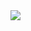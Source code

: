 <a href="https://github.com/y2k01">
  <img align="center" src="https://github-readme-stats.vercel.app/api/?username=y2k01&show_icons=true&theme=tokyonight" />
</a>

<!--
**y2k01/y2k01** is a ✨ _special_ ✨ repository because its `README.md` (this file) appears on your GitHub profile.

Here are some ideas to get you started:

- 🔭 I’m currently working on ...
- 🌱 I’m currently learning ...
- 👯 I’m looking to collaborate on ...
- 🤔 I’m looking for help with ...
- 💬 Ask me about ...
- 📫 How to reach me: ...
- 😄 Pronouns: ...
- ⚡ Fun fact: ...
-->

